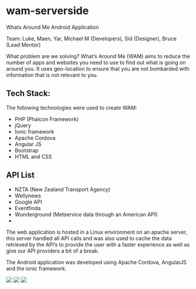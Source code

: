 # wam-serverside

Whats Around Me Android Application

Team: Luke, Maen, Yar, Michael M (Developers), Sid (Designer), Bruce (Lead Mentor)

What problem are we solving? What’s Around Me (WAM) aims to reduce the number of apps and websites you need to use to find out what is going on around you. It uses geo-location to ensure that you are not bombarded with information that is not relevant to you.

## Tech Stack:

The following technologies were used to create WAM:
-   PHP (Phalcon Framework)
-   jQuery
-   Ionic framework
-   Apache Cordova
-   Angular JS
-   Bootstrap
-   HTML and CSS

## API List

-   NZTA (New Zealand Transport Agency)
-   Wellynews
-   Google API
-   Eventfinda
-   Wunderground (Metservice data through an American API)
-   
The web application is hosted in a Linux environment on an apache server, this server handled all API calls and was also used to cache the data retrieved by the API’s to provide the user with a faster experience as well as give our API providers a bit of a break.

The Android application was developed using Apache Cordova, AngularJS and the ionic framework.

<img src="http://imgur.com/Aq8eNzN.png">

<img src="http://imgur.com/CbhBJ4B.png">

<img src="http://imgur.com/01oF9IM.png">


